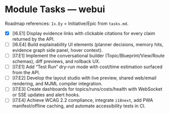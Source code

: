 # Module Tasks — webui

Roadmap references: `Ix.Ey` = Initiative/Epic from `tasks.md`.

- [x] [I6.E1] Display evidence links with clickable citations for every claim returned by the API.
- [ ] [I6.E4] Build explainability UI elements (planner decisions, memory hits, evidence graph side panel, hover context).
- [ ] [I7.E1] Implement the conversational builder (Topic/Blueprint/View/Route schemas), diff previews, and rollback UX.
- [ ] [I7.E1] Add “Test Run” dry-run mode with cost/time estimation surfaced from the API.
- [ ] [I7.E2] Develop the layout studio with live preview, shared web/email rendering, and MJML compiler integration.
- [ ] [I7.E3] Create dashboards for topics/runs/costs/health with WebSocket or SSE updates and alert hooks.
- [ ] [I7.E4] Achieve WCAG 2.2 compliance, integrate `i18next`, add PWA manifest/offline caching, and automate accessibility tests in CI.
